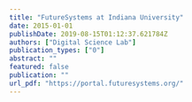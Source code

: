 ```yaml
---
title: "FutureSystems at Indiana University"
date: 2015-01-01
publishDate: 2019-08-15T01:12:37.621784Z
authors: ["Digital Science Lab"]
publication_types: ["0"]
abstract: ""
featured: false
publication: ""
url_pdf: "https://portal.futuresystems.org/"
---
```


